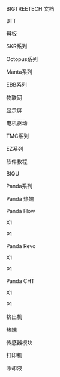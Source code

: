 BIGTREETECH 文档

BTT

母板

SKR系列

Octopus系列

Manta系列

EBB系列

物联网

显示屏

电机驱动

TMC系列

EZ系列

软件教程

BIQU

Panda系列

Panda 热端

Panda Flow

X1

P1

Panda Revo

X1

P1

Panda CHT

X1

P1

挤出机

热端

传感器模块

打印机

冷却液

